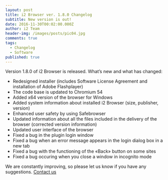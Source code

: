 ```yaml
---
layout: post
title: i2 Browser ver. 1.8.0 Changelog
subtitle: New version is out!
date: 2016-11-30T00:02:00.000Z
author: i2 Team
header-img: /images/posts/pic04.jpg
comments: true
tags:
  - Changelog
  - Software
published: true
---
```

Version 1.8.0 of i2 Browser is released. What’s new and what has changed:

- Redesigned installer (includes Software License Agreement and installation of Adobe Flashplayer)
- The code base is updated to Chromium 54
- Added x64 version of the browser for Windows
- Added system information about installed i2 Browser (size, publisher, version)
- Enhanced user safety by using Safebrowser
- Updated information about all the files included in the delivery of the browser (corrected version information)
- Updated user interface of the browser
- Fixed a bug in the plugin login window
- Fixed a bug when an error message appears in the login dialog box in a new tab
- Fixed a bug with the functioning of the «Back» button on some sites
- Fixed a bug occuring when you close a window in incognito mode

We are constantly improving, so please let us know if you have any suggestions. [Contact us](mailto:info@i2.si)

